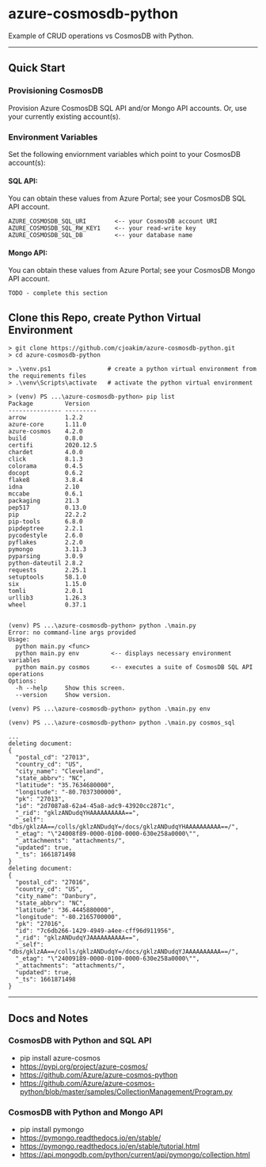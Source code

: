 # azure-cosmosdb-python

Example of CRUD operations vs CosmosDB with Python.

---

## Quick Start

### Provisioning CosmosDB

Provision Azure CosmosDB SQL API and/or Mongo API accounts.
Or, use your currently existing account(s).

### Environment Variables

Set the following enviornment variables which point to your CosmosDB account(s):

#### SQL API:

You can obtain these values from Azure Portal; see your CosmosDB SQL API account.

```
AZURE_COSMOSDB_SQL_URI        <-- your CosmosDB account URI
AZURE_COSMOSDB_SQL_RW_KEY1    <-- your read-write key
AZURE_COSMOSDB_SQL_DB         <-- your database name
```

#### Mongo API:

You can obtain these values from Azure Portal; see your CosmosDB Mongo API account.

```
TODO - complete this section
```

## Clone this Repo, create Python Virtual Environment

```
> git clone https://github.com/cjoakim/azure-cosmosdb-python.git
> cd azure-cosmosdb-python

> .\venv.ps1                # create a python virtual environment from the requirements files
> .\venv\Scripts\activate   # activate the python virtual environment

> (venv) PS ...\azure-cosmosdb-python> pip list
Package         Version
--------------- ---------
arrow           1.2.2
azure-core      1.11.0
azure-cosmos    4.2.0
build           0.8.0
certifi         2020.12.5
chardet         4.0.0
click           8.1.3
colorama        0.4.5
docopt          0.6.2
flake8          3.8.4
idna            2.10
mccabe          0.6.1
packaging       21.3
pep517          0.13.0
pip             22.2.2
pip-tools       6.8.0
pipdeptree      2.2.1
pycodestyle     2.6.0
pyflakes        2.2.0
pymongo         3.11.3
pyparsing       3.0.9
python-dateutil 2.8.2
requests        2.25.1
setuptools      58.1.0
six             1.15.0
tomli           2.0.1
urllib3         1.26.3
wheel           0.37.1


(venv) PS ...\azure-cosmosdb-python> python .\main.py
Error: no command-line args provided
Usage:
  python main.py <func>
  python main.py env         <-- displays necessary environment variables
  python main.py cosmos      <-- executes a suite of CosmosDB SQL API operations
Options:
  -h --help     Show this screen.
  --version     Show version.
  
(venv) PS ...\azure-cosmosdb-python> python .\main.py env 

(venv) PS ...\azure-cosmosdb-python> python .\main.py cosmos_sql 

...
deleting document:
{
  "postal_cd": "27013",
  "country_cd": "US",
  "city_name": "Cleveland",
  "state_abbrv": "NC",
  "latitude": "35.7634680000",
  "longitude": "-80.7037300000",
  "pk": "27013",
  "id": "2d7087a8-62a4-45a8-adc9-43920cc2871c",
  "_rid": "gklzANDudqYHAAAAAAAAAA==",
  "_self": "dbs/gklzAA==/colls/gklzANDudqY=/docs/gklzANDudqYHAAAAAAAAAA==/",
  "_etag": "\"24008f89-0000-0100-0000-630e258a0000\"",
  "_attachments": "attachments/",
  "updated": true,
  "_ts": 1661871498
}
deleting document:
{
  "postal_cd": "27016",
  "country_cd": "US",
  "city_name": "Danbury",
  "state_abbrv": "NC",
  "latitude": "36.4445880000",
  "longitude": "-80.2165700000",
  "pk": "27016",
  "id": "7c6db266-1429-4949-a4ee-cff96d911956",
  "_rid": "gklzANDudqYJAAAAAAAAAA==",
  "_self": "dbs/gklzAA==/colls/gklzANDudqY=/docs/gklzANDudqYJAAAAAAAAAA==/",
  "_etag": "\"24009189-0000-0100-0000-630e258a0000\"",
  "_attachments": "attachments/",
  "updated": true,
  "_ts": 1661871498
}
```

--- 

## Docs and Notes 

### CosmosDB with Python and SQL API

- pip install azure-cosmos
- https://pypi.org/project/azure-cosmos/
- https://github.com/Azure/azure-cosmos-python
- https://github.com/Azure/azure-cosmos-python/blob/master/samples/CollectionManagement/Program.py

### CosmosDB with Python and Mongo API

- pip install pymongo
- https://pymongo.readthedocs.io/en/stable/
- https://pymongo.readthedocs.io/en/stable/tutorial.html
- https://api.mongodb.com/python/current/api/pymongo/collection.html
